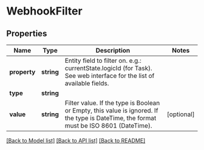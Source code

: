 # WebhookFilter

## Properties
Name | Type | Description | Notes
------------ | ------------- | ------------- | -------------
**property** | **string** | Entity field to filter on. e.g.: currentState.logicId (for Task). See web interface for the list of available fields. | 
**type** | **string** |  | 
**value** | **string** | Filter value. If the type is Boolean or Empty, this value is ignored. If the type is DateTime, the format must be ISO 8601 (DateTime). | [optional] 

[[Back to Model list]](../../README.md#documentation-for-models) [[Back to API list]](../../README.md#documentation-for-api-endpoints) [[Back to README]](../../README.md)

